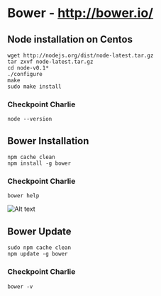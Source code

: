 # Bower - http://bower.io/

## Node installation on Centos

    wget http://nodejs.org/dist/node-latest.tar.gz
	tar zxvf node-latest.tar.gz
	cd node-v0.1*
	./configure
	make
    sudo make install

### Checkpoint Charlie

    node --version

## Bower Installation

    npm cache clean
    npm install -g bower

### Checkpoint Charlie

    bower help

   ![Alt text](/assets/developer/bower.png "Bower help")
   
## Bower Update

    sudo npm cache clean
	npm update -g bower
	
### Checkpoint Charlie

    bower -v